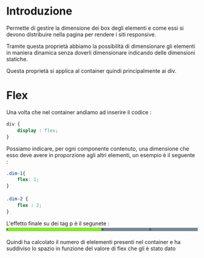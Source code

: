 # Introduzione

Permette di gestire la dimensione dei box degli elementi e come essi si devono distribuire nella pagina per rendere i siti responsive.

Tramite questa proprietà abbiamo la possibilità di dimensionare gli elementi in maniera dinamica senza doverli dimensionare indicando delle dimensioni statiche.

Questa proprietà si applica al container quindi principalmente ai div.

# Flex

Una volta che nel container andiamo ad inserire il codice :
```css
div {
    display : flex;
}
```

Possiamo indicare, per ogni componente contenuto, una dimensione che esso deve avere in proporzione agli altri elementi, un esempio è il seguente :
```css
.dim-1{
    flex: 1;
}

.dim-2 {
    flex : 2;
}
```

L'effetto finale su dei tag p è il segunete :
![](../immagini/flaxnum.png)

Quindi ha calcolato il numero di elelementi presenti nel container e ha suddiviso lo spazio in funzione del valore di flex che gli è stato dato